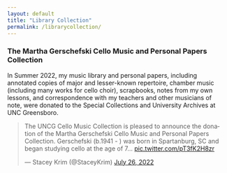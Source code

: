 ```yaml
---
layout: default
title: "Library Collection"
permalink: /librarycollection/
---
```


### The Martha Gerschefski Cello Music and Personal Papers Collection
In Summer 2022, my music library and personal papers, including annotated copies of major and lesser-known repertoire, chamber music (including many works for cello choir), scrapbooks, notes from my own lessons, and correspondence with my teachers and other musicians of note, were donated to the Special Collections and University Archives at UNC Greensboro.

<blockquote class="twitter-tweet"><p lang="en" dir="ltr">The UNCG Cello Music Collection is pleased to announce the donation of the Martha Gerschefski Cello Music and Personal Papers Collection. Gerschefski (b.1941 - ) was born in Spartanburg, SC and began studying cello at the age of 7... <a href="https://t.co/pT3fK2H8zr">pic.twitter.com/pT3fK2H8zr</a></p>&mdash; Stacey Krim (@StaceyKrim) <a href="https://twitter.com/StaceyKrim/status/1551902859989397504?ref_src=twsrc%5Etfw">July 26, 2022</a></blockquote> <script async src="https://platform.twitter.com/widgets.js" charset="utf-8"></script>
